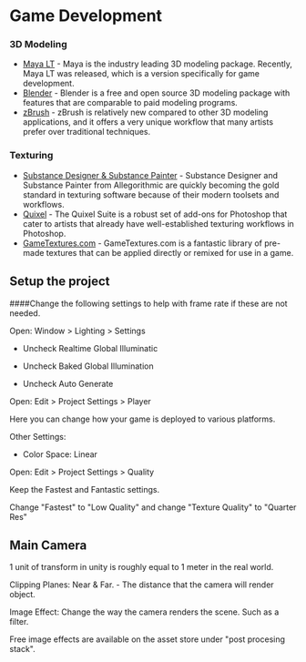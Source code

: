 # Game Development

### 3D Modeling

- [Maya LT](http://www.autodesk.com/products/maya-lt/overview) - Maya is the industry leading 3D modeling package. Recently, Maya LT was released, which is a version specifically for game development.
- [Blender](https://www.blender.org/) - Blender is a free and open source 3D modeling package with features that are comparable to paid modeling programs.
- [zBrush](http://pixologic.com/) - zBrush is relatively new compared to other 3D modeling applications, and it offers a very unique workflow that many artists prefer over traditional techniques.

### Texturing

- [Substance Designer & Substance Painter](https://www.allegorithmic.com/) - Substance Designer and Substance Painter from Allegorithmic are quickly becoming the gold standard in texturing software because of their modern toolsets and workflows.
- [Quixel](http://quixel.se/) - The Quixel Suite is a robust set of add-ons for Photoshop that cater to artists that already have well-established texturing workflows in Photoshop.
- [GameTextures.com](http://gametextures.com/) - GameTextures.com is a fantastic library of pre-made textures that can be applied directly or remixed for use in a game.



## Setup the project

####Change the following settings to help with frame rate if these are not needed.

Open: Window > Lighting > Settings

- Uncheck Realtime Global Illuminatic


- Uncheck Baked Global Illumination
- Uncheck Auto Generate



Open: Edit > Project Settings > Player

Here you can change how your game is deployed to various platforms.

Other Settings:

- Color Space: Linear



Open: Edit > Project Settings > Quality

Keep the Fastest and Fantastic settings.

Change "Fastest" to "Low Quality" and change "Texture Quality" to "Quarter Res"



## Main Camera

1 unit of transform in unity is roughly equal to 1 meter in the real world.

Clipping Planes: Near & Far. - The distance that the camera will render object.

Image Effect: Change the way the camera renders the scene. Such as a filter.

Free image effects are available on the asset store under "post procesing stack".